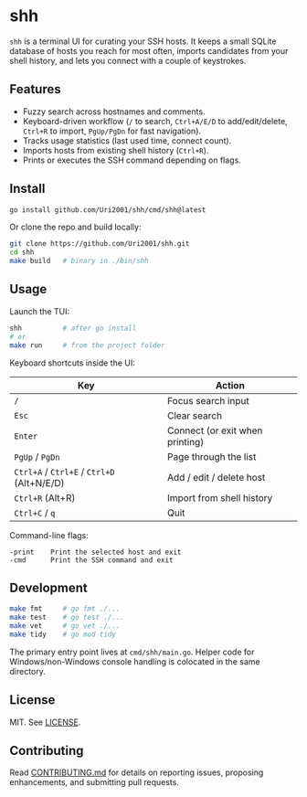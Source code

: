 # shh

`shh` is a terminal UI for curating your SSH hosts. It keeps a small SQLite database of hosts you reach for most often, imports candidates from your shell history, and lets you connect with a couple of keystrokes.

## Features

- Fuzzy search across hostnames and comments.
- Keyboard-driven workflow (`/` to search, `Ctrl+A/E/D` to add/edit/delete, `Ctrl+R` to import, `PgUp/PgDn` for fast navigation).
- Tracks usage statistics (last used time, connect count).
- Imports hosts from existing shell history (`Ctrl+R`).
- Prints or executes the SSH command depending on flags.

## Install

```bash
go install github.com/Uri2001/shh/cmd/shh@latest
```

Or clone the repo and build locally:

```bash
git clone https://github.com/Uri2001/shh.git
cd shh
make build   # binary in ./bin/shh
```

## Usage

Launch the TUI:

```bash
shh          # after go install
# or
make run     # from the project folder
```

Keyboard shortcuts inside the UI:

| Key                  | Action                              |
|----------------------|-------------------------------------|
| `/`                  | Focus search input                  |
| `Esc`                | Clear search                        |
| `Enter`              | Connect (or exit when printing)     |
| `PgUp` / `PgDn`      | Page through the list               |
| `Ctrl+A` / `Ctrl+E` / `Ctrl+D` (Alt+N/E/D) | Add / edit / delete host |
| `Ctrl+R` (Alt+R)        | Import from shell history           |
| `Ctrl+C` / `q`       | Quit                                |

Command-line flags:

```
-print    Print the selected host and exit
-cmd      Print the SSH command and exit
```

## Development

```bash
make fmt     # go fmt ./...
make test    # go test ./...
make vet     # go vet ./...
make tidy    # go mod tidy
```

The primary entry point lives at `cmd/shh/main.go`. Helper code for Windows/non-Windows console handling is colocated in the same directory.

## License

MIT. See [LICENSE](LICENSE).

## Contributing

Read [CONTRIBUTING.md](CONTRIBUTING.md) for details on reporting issues, proposing enhancements, and submitting pull requests.

